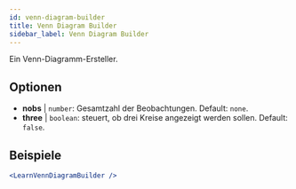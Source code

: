 ```yaml
---
id: venn-diagram-builder
title: Venn Diagram Builder
sidebar_label: Venn Diagram Builder
---
```


Ein Venn-Diagramm-Ersteller.

## Optionen

* __nobs__ | `number`: Gesamtzahl der Beobachtungen. Default: `none`.
* __three__ | `boolean`: steuert, ob drei Kreise angezeigt werden sollen. Default: `false`.


## Beispiele

```jsx live
<LearnVennDiagramBuilder />
```

